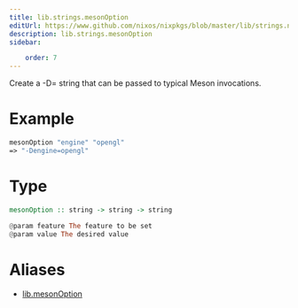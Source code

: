 ```yaml
---
title: lib.strings.mesonOption
editUrl: https://www.github.com/nixos/nixpkgs/blob/master/lib/strings.nix#L1072C17
description: lib.strings.mesonOption
sidebar:

    order: 7
---
```


Create a -D<feature>=<value> string that can be passed to typical Meson
invocations.

# Example

```nix
mesonOption "engine" "opengl"
=> "-Dengine=opengl"
```

# Type

```haskell
mesonOption :: string -> string -> string

@param feature The feature to be set
@param value The desired value
```


# Aliases

- [lib.mesonOption](/reference/libmesonOption)


